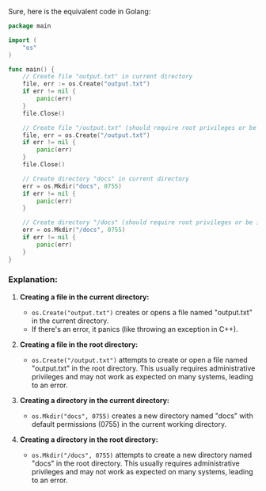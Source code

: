  Sure, here is the equivalent code in Golang:

```go
package main

import (
	"os"
)

func main() {
	// Create file "output.txt" in current directory
	file, err := os.Create("output.txt")
	if err != nil {
		panic(err)
	}
	file.Close()

	// Create file "/output.txt" (should require root privileges or be ignored)
	file, err = os.Create("/output.txt")
	if err != nil {
		panic(err)
	}
	file.Close()

	// Create directory "docs" in current directory
	err = os.Mkdir("docs", 0755)
	if err != nil {
		panic(err)
	}

	// Create directory "/docs" (should require root privileges or be ignored)
	err = os.Mkdir("/docs", 0755)
	if err != nil {
		panic(err)
	}
}
```

### Explanation:
1. **Creating a file in the current directory:**
   - `os.Create("output.txt")` creates or opens a file named "output.txt" in the current directory.
   - If there's an error, it panics (like throwing an exception in C++).

2. **Creating a file in the root directory:**
   - `os.Create("/output.txt")` attempts to create or open a file named "output.txt" in the root directory. This usually requires administrative privileges and may not work as expected on many systems, leading to an error.

3. **Creating a directory in the current directory:**
   - `os.Mkdir("docs", 0755)` creates a new directory named "docs" with default permissions (0755) in the current working directory.

4. **Creating a directory in the root directory:**
   - `os.Mkdir("/docs", 0755)` attempts to create a new directory named "docs" in the root directory. This usually requires administrative privileges and may not work as expected on many systems, leading to an error.
